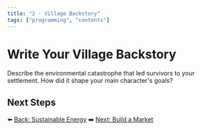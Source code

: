 ```yaml
---
title: "2 - Village Backstory"
tags: ["programming", "contents"]
---
```

# Write Your Village Backstory

Describe the environmental catastrophe that led survivors to your settlement. How did it shape your main character's goals?

## Next Steps

⬅️ [Back: Sustainable Energy](/sustainability_lab/Day-3/00_intro)
➡️ [Next: Build a Market](/sustainability_lab/Day-4/00_market)
